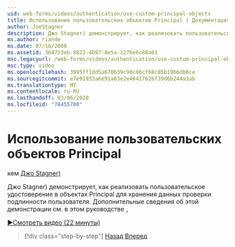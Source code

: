 ```yaml
---
uid: web-forms/videos/authentication/use-custom-principal-objects
title: Использование пользовательских объектов Principal | Документация Майкрософт
author: JoeStagner
description: Джо Stagner) демонстрирует, как реализовать пользовательское удостоверение в объектах Principal для хранения данных проверки подлинности пользователя. Дополнительные сведения об этой демонстрации,...
ms.author: riande
ms.date: 07/16/2008
ms.assetid: 368733eb-0822-4b97-8e5a-127be6c88a61
msc.legacyurl: /web-forms/videos/authentication/use-custom-principal-objects
msc.type: video
ms.openlocfilehash: 3995ff1dd5a670b39c90c86cf68c85b19b6db0ce
ms.sourcegitcommit: e7e91932a6e91a63e2e46417626f39d6b244a3ab
ms.translationtype: MT
ms.contentlocale: ru-RU
ms.lasthandoff: 03/06/2020
ms.locfileid: "78455700"
---
```

# <a name="use-custom-principal-objects"></a>Использование пользовательских объектов Principal

кем [Джо Stagner)](https://github.com/JoeStagner)

Джо Stagner) демонстрирует, как реализовать пользовательское удостоверение в объектах Principal для хранения данных проверки подлинности пользователя. Дополнительные сведения об этой демонстрации см. в этом руководстве [.](../../overview/older-versions-security/introduction/forms-authentication-configuration-and-advanced-topics-vb.md)

[&#9654;Смотреть видео (22 минуты)](https://channel9.msdn.com/Blogs/ASP-NET-Site-Videos/use-custom-principal-objects)

> [!div class="step-by-step"]
> [Назад](add-custom-data-to-the-authentication-method.md)
> [Вперед](understanding-aspnet-memberships.md)
